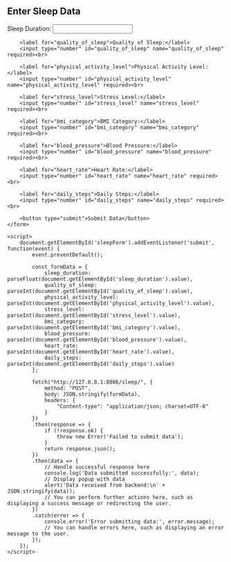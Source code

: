 <!DOCTYPE html>
<html lang="en">
<head>
    <meta charset="UTF-8">
    <meta name="viewport" content="width=device-width, initial-scale=1.0">
    <title>Submit Sleep Data</title>
</head>
<body>
    <h2>Enter Sleep Data</h2>
    <form id="sleepForm">
        <label for="sleep_duration">Sleep Duration:</label>
        <input type="number" step="0.1" id="sleep_duration" name="sleep_duration" required><br>

        <label for="quality_of_sleep">Quality of Sleep:</label>
        <input type="number" id="quality_of_sleep" name="quality_of_sleep" required><br>

        <label for="physical_activity_level">Physical Activity Level:</label>
        <input type="number" id="physical_activity_level" name="physical_activity_level" required><br>

        <label for="stress_level">Stress Level:</label>
        <input type="number" id="stress_level" name="stress_level" required><br>

        <label for="bmi_category">BMI Category:</label>
        <input type="number" id="bmi_category" name="bmi_category" required><br>

        <label for="blood_pressure">Blood Pressure:</label>
        <input type="number" id="blood_pressure" name="blood_pressure" required><br>

        <label for="heart_rate">Heart Rate:</label>
        <input type="number" id="heart_rate" name="heart_rate" required><br>

        <label for="daily_steps">Daily Steps:</label>
        <input type="number" id="daily_steps" name="daily_steps" required><br>

        <button type="submit">Submit Data</button>
    </form>

    <script>
        document.getElementById('sleepForm').addEventListener('submit', function(event) {
            event.preventDefault();

            const formData = {
                sleep_duration: parseFloat(document.getElementById('sleep_duration').value),
                quality_of_sleep: parseInt(document.getElementById('quality_of_sleep').value),
                physical_activity_level: parseInt(document.getElementById('physical_activity_level').value),
                stress_level: parseInt(document.getElementById('stress_level').value),
                bmi_category: parseInt(document.getElementById('bmi_category').value),
                blood_pressure: parseInt(document.getElementById('blood_pressure').value),
                heart_rate: parseInt(document.getElementById('heart_rate').value),
                daily_steps: parseInt(document.getElementById('daily_steps').value)
            };

            fetch("http://127.0.0.1:8086/sleep/", {
                method: "POST",
                body: JSON.stringify(formData),
                headers: {
                    "Content-type": "application/json; charset=UTF-8"
                }
            })
            .then(response => {
                if (!response.ok) {
                    throw new Error('Failed to submit data');
                }
                return response.json();
            })
            .then(data => {
                // Handle successful response here
                console.log('Data submitted successfully:', data);
                // Display popup with data
                alert('Data received from backend:\n' + JSON.stringify(data));
                // You can perform further actions here, such as displaying a success message or redirecting the user.
            })
            .catch(error => {
                console.error('Error submitting data:', error.message);
                // You can handle errors here, such as displaying an error message to the user.
            });
        });
    </script>
</body>
</html>
